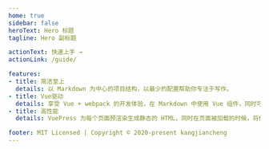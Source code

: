 ```yaml
---
home: true  
sidebar: false  
heroText: Hero 标题  
tagline: Hero 副标题  

actionText: 快速上手 →  
actionLink: /guide/  

features:  
- title: 简洁至上  
  details: 以 Markdown 为中心的项目结构，以最少的配置帮助你专注于写作。
- title: Vue驱动  
  details: 享受 Vue + webpack 的开发体验，在 Markdown 中使用 Vue 组件，同时可以使用 Vue 来开发自定义主题。
- title: 高性能  
  details: VuePress 为每个页面预渲染生成静态的 HTML，同时在页面被加载的时候，将作为 SPA 运行。  

footer: MIT Licensed | Copyright © 2020-present kangjiancheng
---
```


